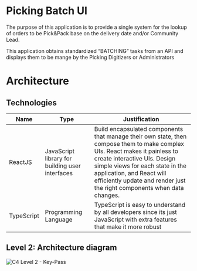 # Picking Batch UI

The purpose of this application is to provide a single system for the lookup of orders to be Pick&Pack base on the delivery date and/or Community Lead.

This application obtains standardized “BATCHING” tasks from an API and displays them to be mange by the Picking Digitizers or Administrators

# Architecture

## Technologies

| Name             | Type                                            | Justification                                                                                                                                                                                                                                                                                         |
| ---------------- | ----------------------------------------------- | ----------------------------------------------------------------------------------------------------------------------------------------------------------------------------------------------------------------------------------------------------------------------------------------------------- |
| ReactJS          | JavaScript library for building user interfaces | Build encapsulated components that manage their own state, then compose them to make complex UIs. React makes it painless to create interactive UIs. Design simple views for each state in the application, and React will efficiently update and render just the right components when data changes. |
| TypeScript       | Programming Language                            | TypeScript is easy to understand by all developers since its just JavaScript with extra features that make it more robust                                                                                                                                                                             |

## Level 2: Architecture diagram

![C4 Level 2 - Key-Pass](docs/adr/architecture.svg?sanitize=true)
